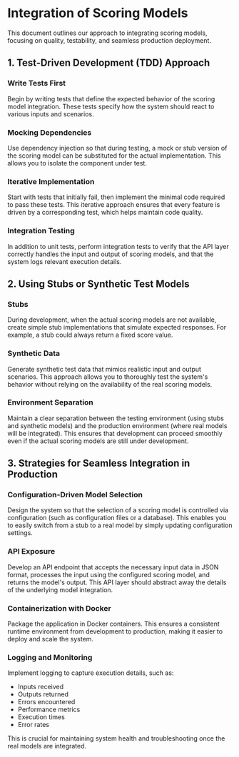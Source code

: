 # Integration of Scoring Models

This document outlines our approach to integrating scoring models, focusing on quality, testability, and seamless production deployment.

## 1. Test-Driven Development (TDD) Approach

### Write Tests First
Begin by writing tests that define the expected behavior of the scoring model integration. These tests specify how the system should react to various inputs and scenarios.

### Mocking Dependencies
Use dependency injection so that during testing, a mock or stub version of the scoring model can be substituted for the actual implementation. This allows you to isolate the component under test.

### Iterative Implementation
Start with tests that initially fail, then implement the minimal code required to pass these tests. This iterative approach ensures that every feature is driven by a corresponding test, which helps maintain code quality.

### Integration Testing
In addition to unit tests, perform integration tests to verify that the API layer correctly handles the input and output of scoring models, and that the system logs relevant execution details.

## 2. Using Stubs or Synthetic Test Models

### Stubs
During development, when the actual scoring models are not available, create simple stub implementations that simulate expected responses. For example, a stub could always return a fixed score value.

### Synthetic Data
Generate synthetic test data that mimics realistic input and output scenarios. This approach allows you to thoroughly test the system's behavior without relying on the availability of the real scoring models.

### Environment Separation
Maintain a clear separation between the testing environment (using stubs and synthetic models) and the production environment (where real models will be integrated). This ensures that development can proceed smoothly even if the actual scoring models are still under development.

## 3. Strategies for Seamless Integration in Production

### Configuration-Driven Model Selection
Design the system so that the selection of a scoring model is controlled via configuration (such as configuration files or a database). This enables you to easily switch from a stub to a real model by simply updating configuration settings.

### API Exposure
Develop an API endpoint that accepts the necessary input data in JSON format, processes the input using the configured scoring model, and returns the model's output. This API layer should abstract away the details of the underlying model integration.

### Containerization with Docker
Package the application in Docker containers. This ensures a consistent runtime environment from development to production, making it easier to deploy and scale the system.

### Logging and Monitoring
Implement logging to capture execution details, such as:
- Inputs received
- Outputs returned
- Errors encountered
- Performance metrics
- Execution times
- Error rates

This is crucial for maintaining system health and troubleshooting once the real models are integrated.

